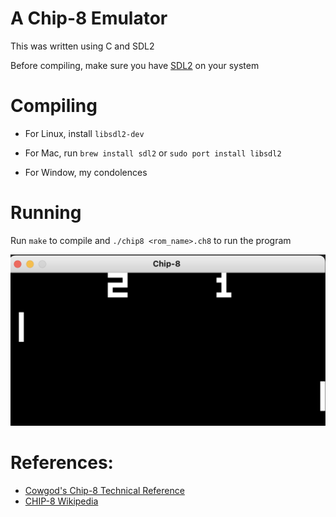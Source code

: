 # A Chip-8 Emulator

This was written using C and SDL2

Before compiling, make sure you have [SDL2](https://wiki.libsdl.org/SDL2/Installation) on your system

# Compiling
- For Linux, install `libsdl2-dev`

- For Mac, run `brew install sdl2` or `sudo port install libsdl2`

- For Window, my condolences

# Running
Run `make` to compile and `./chip8 <rom_name>.ch8` to run the program

![emulator image](emulator.png)

# References:
- [Cowgod's Chip-8 Technical Reference](http://devernay.free.fr/hacks/chip8/C8TECH10.HTM)
- [CHIP-8 Wikipedia](https://en.wikipedia.org/wiki/CHIP-8)
